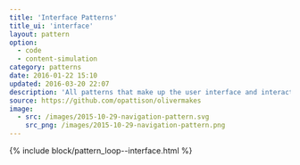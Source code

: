 ```yaml
---
title: 'Interface Patterns'
title_ui: 'interface'
layout: pattern
option:
  - code
  - content-simulation
category: patterns
date: 2016-01-22 15:10
updated: 2016-03-20 22:07
description: 'All patterns that make up the user interface and interactive elements on the site.'
source: https://github.com/opattison/olivermakes
image:
  - src: /images/2015-10-29-navigation-pattern.svg
    src_png: /images/2015-10-29-navigation-pattern.png
---
```


{% include block/pattern_loop--interface.html %}
